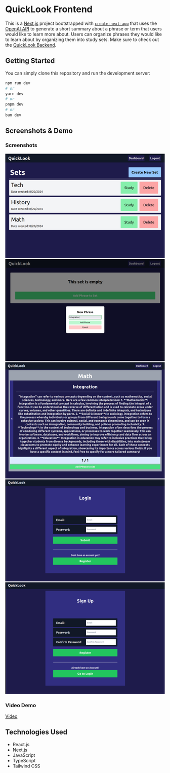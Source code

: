 # QuickLook Frontend
This is a [Next.js](https://nextjs.org/) project bootstrapped with [`create-next-app`](https://github.com/vercel/next.js/tree/canary/packages/create-next-app) that uses the [OpenAI API](https://platform.openai.com/) to generate a short summary about a phrase or term that users would like to learn more about. Users can organize phrases they would like to learn about by organizing them into study sets. Make sure to check out the [QuickLook Backend](https://github.com/Kevin-Aguirre/QuickLook-Backend).

## Getting Started

You can simply clone this repository and run the development server:

```bash
npm run dev
# or
yarn dev
# or
pnpm dev
# or
bun dev
```


## Screenshots & Demo
### Screenshots
![Alt text](./src/media/readme/dashboard.png)
![Alt text](./src/media/readme/emptyset.png)
![Alt text](./src/media/readme/summary.png)
![Alt text](./src/media/readme/login.png)
![Alt text](./src/media/readme/register.png)

### Video Demo
[Video](https://commonmark.org/help/)

## Technologies Used 
- React.js
- Next.js
- JavaScript
- TypeScript
- Tailwind CSS

